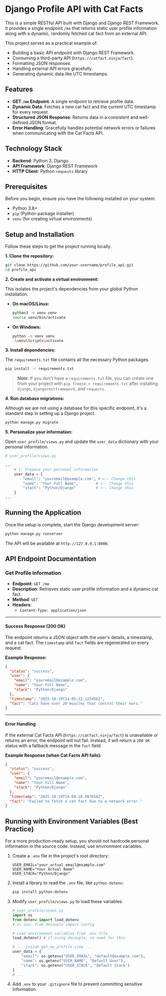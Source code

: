 
# Django Profile API with Cat Facts

This is a simple RESTful API built with Django and Django REST Framework. It provides a single endpoint `/me` that returns static user profile information along with a dynamic, randomly fetched cat fact from an external API.

This project serves as a practical example of:

  * Building a basic API endpoint with Django REST Framework.
  * Consuming a third-party API (`https://catfact.ninja/fact`).
  * Formatting JSON responses.
  * Handling external API errors gracefully.
  * Generating dynamic data like UTC timestamps.

## Features

  - **GET `/me` Endpoint**: A single endpoint to retrieve profile data.
  - **Dynamic Data**: Fetches a new cat fact and the current UTC timestamp for every request.
  - **Structured JSON Response**: Returns data in a consistent and well-defined JSON format.
  - **Error Handling**: Gracefully handles potential network errors or failures when communicating with the Cat Facts API.

## Technology Stack

  - **Backend**: Python 3, Django
  - **API Framework**: Django REST Framework
  - **HTTP Client**: Python `requests` library

## Prerequisites

Before you begin, ensure you have the following installed on your system:

  - Python 3.8+
  - `pip` (Python package installer)
  - `venv` (for creating virtual environments)

## Setup and Installation

Follow these steps to get the project running locally.

**1. Clone the repository:**

```bash
git clone https://github.com/your-username/profile_api.git
cd profile_api
```

**2. Create and activate a virtual environment:**

This isolates the project's dependencies from your global Python installation.

  - **On macOS/Linux:**
    ```bash
    python3 -m venv venv
    source venv/bin/activate
    ```
  - **On Windows:**
    ```bash
    python -m venv venv
    .\venv\Scripts\activate
    ```

**3. Install dependencies:**

The `requirements.txt` file contains all the necessary Python packages.

```bash
pip install -r requirements.txt
```

> **Note**: If you don't have a `requirements.txt` file, you can create one from your project with `pip freeze > requirements.txt` after installing `django`, `djangorestframework`, and `requests`.

**4. Run database migrations:**

Although we are not using a database for this specific endpoint, it's a standard step in setting up a Django project.

```bash
python manage.py migrate
```

**5. Personalize your information:**

Open `user_profile/views.py` and update the `user_data` dictionary with your personal information.

```python
# user_profile/views.py

...
    # 1. Prepare your personal information
    user_data = {
        "email": "youremail@example.com", # <-- Change this
        "name": "Your Full Name",        # <-- Change this
        "stack": "Python/Django"         # <-- Change this
    }
...
```

## Running the Application

Once the setup is complete, start the Django development server:

```bash
python manage.py runserver
```

The API will be available at `http://127.0.0.1:8000`.

## API Endpoint Documentation

### Get Profile Information

  - **Endpoint**: `GET /me`
  - **Description**: Retrieves static user profile information and a dynamic cat fact.
  - **Method**: `GET`
  - **Headers**:
      - `Content-Type: application/json`

-----

#### **Success Response (200 OK)**

The endpoint returns a JSON object with the user's details, a timestamp, and a cat fact. The `timestamp` and `fact` fields are regenerated on every request.

**Example Response:**

```json
{
  "status": "success",
  "user": {
    "email": "youremail@example.com",
    "name": "Your Full Name",
    "stack": "Python/Django"
  },
  "timestamp": "2025-10-19T14:05:22.123456Z",
  "fact": "Cats have over 20 muscles that control their ears."
}
```

-----

#### **Error Handling**

If the external Cat Facts API (`https://catfact.ninja/fact`) is unavailable or returns an error, the endpoint will not fail. Instead, it will return a `200 OK` status with a fallback message in the `fact` field.

**Example Response (when Cat Facts API fails):**

```json
{
  "status": "success",
  "user": {
    "email": "youremail@example.com",
    "name": "Your Full Name",
    "stack": "Python/Django"
  },
  "timestamp": "2025-10-19T14:08:10.987654Z",
  "fact": "Failed to fetch a cat fact due to a network error."
}
```

## Running with Environment Variables (Best Practice)

For a more production-ready setup, you should not hardcode personal information in the source code. Instead, use environment variables.

1.  Create a `.env` file in the project's root directory:

    ```
    USER_EMAIL="your_actual_email@example.com"
    USER_NAME="Your Actual Name"
    USER_STACK="Python/Django"
    ```

2.  Install a library to read the `.env` file, like `python-dotenv`:

    ```bash
    pip install python-dotenv
    ```

3.  Modify `user_profile/views.py` to load these variables:

    ```python
    # user_profile/views.py
    import os
    from dotenv import load_dotenv
    # or use: from decouple import config

    # Load environment variables from .env file
    load_dotenv() # if using decouple, no need for this

    # ... inside get_my_profile view ...
    user_data = {
        "email": os.getenv("USER_EMAIL", "default@example.com"),
        "name": os.getenv("USER_NAME", "Default User"),
        "stack": os.getenv("USER_STACK", "Default Stack")
    }
    # ...
    ```

4.  Add `.env` to your `.gitignore` file to prevent committing sensitive information.